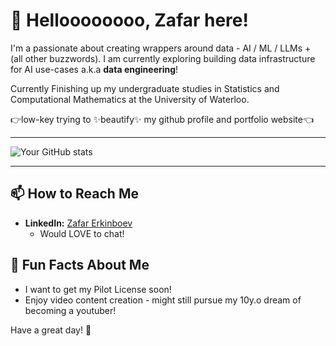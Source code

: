 # 👋 Helloooooooo, Zafar here!

I'm a passionate about creating wrappers around data - AI / ML / LLMs + (all other buzzwords). I am currently exploring building data infrastructure for AI use-cases a.k.a **data engineering**!

Currently Finishing up my undergraduate studies in Statistics and Computational Mathematics at the University of Waterloo.

👉low-key trying to ✨beautify✨ my github profile and portfolio website👈

<!--
---

## 🔧 Technologies & Tools

- **Languages:** Python, C++
- **Frameworks/Libraries:** [e.g., React, Django, TensorFlow]
- **Tools:** [e.g., Docker, Git, VS Code]
- **Databases:** [e.g., MySQL, MongoDB, PostgreSQL]
-->

---

![Your GitHub stats](https://github-readme-stats.vercel.app/api?username=ezafar&show_icons=true&theme=radical)  

<!--
---

## 🌱 What I’m Learning

- [e.g., Machine Learning, Web Development, etc.]
- [New frameworks or tools you're exploring]

---
-->



---

## 📫 How to Reach Me
- **LinkedIn:** [Zafar Erkinboev]([https://linkedin.com/in/YOUR_LINKEDIN](https://www.linkedin.com/in/zerkinboev/))
  - Would LOVE to chat!




## 🤔 Fun Facts About Me

- I want to get my Pilot License soon!
- Enjoy video content creation - might still pursue my 10y.o dream of becoming a youtuber!


Have a great day! 🌟


<!--
**ezafar/ezafar** is a ✨ _special_ ✨ repository because its `README.md` (this file) appears on your GitHub profile.

Here are some ideas to get you started:

- 🔭 I’m currently working on ...
- 🌱 I’m currently learning ...
- 👯 I’m looking to collaborate on ...
- 🤔 I’m looking for help with ...
- 💬 Ask me about ...
- 📫 How to reach me: ...
- 😄 Pronouns: ...
- ⚡ Fun fact: ...
-->

